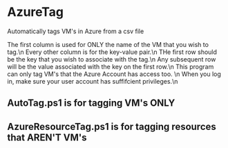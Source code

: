 # AzureTag
Automatically tags VM's in Azure from a csv file

The first column is used for ONLY the name of the VM that you wish to tag.\n
Every other column is for the key-value pair.\n
THe first row should be the key that you wish to associate with the tag.\n
Any subsequent row will be the value associated with the key on the first row.\n
This program can only tag VM's that the Azure Account has access too. \n
When you log in, make sure your user account has suffifcient privileges.\n

## AutoTag.ps1 is for tagging VM's ONLY <h2>
## AzureResourceTag.ps1 is for tagging resources that AREN'T VM's <h2>
